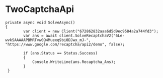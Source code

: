 # TwoCaptchaApi

    private async void SolveAsync()
    {
            var client = new Client("672862832aaa6d5d9ec9584a2a744fd3");
            var ans = await client.SolveRecaptchaV2("6Le-wvkSAAAAAPBMRTvw0Q4Muexq9bi0DJwx_mJ-", "https://www.google.com/recaptcha/api2/demo", false);

            if (ans.Status == Status.Success)
            {
                Console.WriteLine(ans.Recaptcha_Ans);
            }
     }
